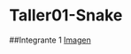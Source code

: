 # Taller01-Snake

##Integrante 1 
[Imagen](https://github.com/andresACF/Taller01-Snake/blob/main/Integrante%201.png)